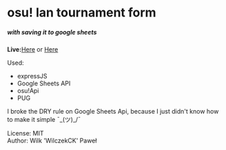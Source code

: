 <h1>osu! lan tournament form</h1>
<h5>with saving it to google sheets</h5>

<b>Live:</b><a href="https://cgd.osupoli.pl">Here</a> or <a href="https://kielecki.dev/projekty/cgd">Here</a>
<p>Used:</p>
<ul>
<li>expressJS</li>
<li>Google Sheets API</li>
<li>osu!Api</li>
<li>PUG</li>
</ul>

I broke the DRY rule on Google Sheets Api, because I just didn't know how to make it simple ¯\_(ツ)_/¯


License: MIT<br>
Author: Wilk 'WilczekCK' Paweł
